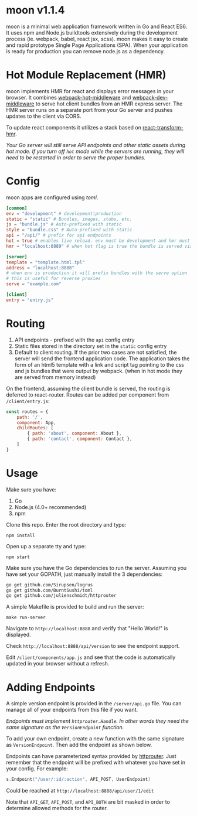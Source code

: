 # moon v1.1.4

moon is a minimal web application framework written in Go and React ES6. It uses npm and Node.js buildtools extensively during the development process (ie. webpack, babel, react jsx, scss). moon makes it easy to create and rapid prototype Single Page Applications (SPA). When your application is ready for production you can remove node.js as a dependency. 

# Hot Module Replacement (HMR)

moon implements HMR for react and displays error messages in your browser. It combines [webpack-hot-middleware](https://github.com/glenjamin/webpack-hot-middleware) and [webpack-dev-middleware](https://github.com/webpack/webpack-dev-middleware) to serve hot client bundles from an HMR express server. The HMR server runs on a separate port from your Go server and pushes updates to the client via CORS.

To update react components it utilizes a stack based on [react-transform-hmr](https://github.com/gaearon/react-transform-hmr). 
 
_Your Go server will still serve API endpoints and other static assets during hot mode. If you turn off `hot` mode while the servers are running, they will need to be restarted in order to serve the proper bundles._

# Config

moon apps are configured using _toml_.

```toml
[common]	
env = "development" # development|production
static = "static" # Bundles, images, stubs, etc. 
js = "bundle.js" # Auto-prefixed with static 
style = "bundle.css" # Auto-prefixed with static 
api = "/api/" # prefix for api endpoints 
hot = true # enables live reload. env must be development and hmr must be set
hmr = "localhost:8889" # when hot flag is true the bundle is served via jsonp from webpack server 

[server]
template = "template.html.tpl"
address = "localhost:8888"
# when env is production it will prefix bundles with the serve option
# this is useful for reverse proxies
serve = "example.com"

[client]
entry = "entry.js"
```

# Routing

1. API endpoints - prefixed with the `api` config entry 
2. Static files stored in the directory set in the `static` config entry
3. Default to client routing. If the prior two cases are not satisfied, the server will send the frontend application code. The application takes the form of an html5 template with a link and script tag pointing to the css and js bundles that were output by webpack. (when in hot mode they are served from memory instead) 

On the frontend, assuming the client bundle is served, the routing is deferred to react-router. Routes can be added per component from `/client/entry.js`:

```javascript
const routes = {
	path: '/',
	component: App,
	childRoutes: [
		{ path: 'about', component: About },
		{ path: 'contact', component: Contact },
	]
}
```

# Usage

Make sure you have:

1. Go
2. Node.js (4.0+ recommended)
3. npm

Clone this repo. Enter the root directory and type:

`npm install`

Open up a separate tty and type:

`npm start`

Make sure you have the Go dependencies to run the server. Assuming you have set your GOPATH, just manually install the 3 dependencies:

```bash
go get github.com/Sirupsen/logrus
go get github.com/BurntSushi/toml
go get github.com/julienschmidt/httprouter
```

A simple Makefile is provided to build and run the server:

`make run-server`

Navigate to `http://localhost:8888` and verify that "Hello World!" is displayed.

Check `http://localhost:8888/api/version` to see the endpoint support.

Edit `/client/components/app.js` and see that the code is automatically updated in your browser without a refresh.

# Adding Endpoints

A simple version endpoint is provided in the `/server/api.go` file. You can manage all of your endpoints from this file if you want.

_Endpoints must implement `httprouter.Handle`. In other words they need the same signature as the `VersionEndpoint` function._ 

To add your own endpoint, create a new function with the same signature as `VersionEndpoint`. Then add the endpoint as shown below. 

Endpoints can have parameterized syntax provided by [httprouter](https://github.com/julienschmidt/httprouter). Just remember that the endpoint will be prefixed with whatever you have set in your config. For example:

```go
s.Endpoint("/user/:id/:action", API_POST, UserEndpoint)
```

Could be reached at `http://localhost:8888/api/user/1/edit`

Note that `API_GET`, `API_POST`, and `API_BOTH` are bit masked in order to determine allowed methods for the router.
